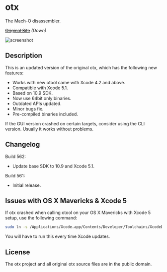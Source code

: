 otx
===

The Mach-O disassembler.

~~[Original Site](http://otx.osxninja.com/)~~ *(Down)*

![screenshot](https://dl.dropboxusercontent.com/s/tjixljauua7dx7i/otx.png)


Description
-----------

This is an updated version of the original otx, which has the 
following new features:

* Works with new otool came with Xcode 4.2 and above.
* Compatible with Xcode 5.1.
* Based on 10.9 SDK.
* Now use 64bit only binaries.
* Outdated APIs updated.
* Minor bugs fix.
* Pre-compiled binaries included.

If the GUI version crashed on certain targets, consider using the 
CLI version. Usually it works without problems.


Changelog
---------

Build 562:
* Update base SDK to 10.9 and Xcode 5.1.

Build 561:
* Initial release.


Issues with OS X Mavericks & Xcode 5
------------------------------------

If otx crashed when calling otool on your OS X Mavericks with Xcode 5 setup, use the following command:

```sh
sudo ln -s /Applications/Xcode.app/Contents/Developer/Toolchains/XcodeDefault.xctoolchain/usr/bin/otool /Applications/Xcode.app/Contents/Developer/usr/bin/otool
```

You will have to run this every time Xcode updates.


License
-------

The otx project and all original otx source files are in the public domain.